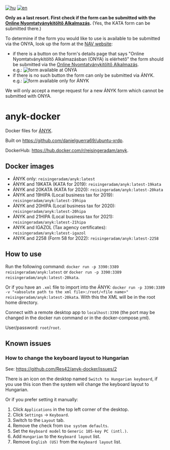 [![hu](https://img.shields.io/badge/lang-hu-green.svg)](https://github.com/Res42/anyk-docker/blob/master/README.md)
[![en](https://img.shields.io/badge/lang-en-red.svg)](https://github.com/Res42/anyk-docker/blob/master/README.en.md)

**Only as a last resort. First check if the form can be submitted with the [Online Nyomtatványkitöltő Alkalmazás](https://onya.nav.gov.hu/).**
(Yes, the KATA form can be submitted there.)

To determine if the form you would like to use is available to be submitted via the ONYA, look up the form at the [NAV website](https://nav.gov.hu/nyomtatvanyok/letoltesek/nyomtatvanykitolto_programok/nyomtatvanykitolto_programok_nav):

- if there is a button on the form's details page that says "Online Nyomtatványkitöltő Alkalmazásban (ONYA) is elérhető" the form should be submitted via the [Online Nyomtatványkitöltő Alkalmazás](https://onya.nav.gov.hu/).  
   e.g.: ![form available at ONYA](https://user-images.githubusercontent.com/2495806/159995313-2e5b39d9-5230-4ee7-ab01-207da801f585.png)
- if there is no such button the form can only be submitted via ÁNYK.  
   e.g.: ![form available only for ÁNYK](https://user-images.githubusercontent.com/2495806/159995784-5e1e22b0-f2d0-4197-95c1-6c1ae004f4e7.png)

We will only accept a merge request for a new ÁNYK form which cannot be submitted with ONYA.

# anyk-docker

Docker files for [ÁNYK](https://www.nav.gov.hu/nav/letoltesek/nyomtatvanykitolto_programok/nyomtatvany_apeh/keretprogramok/abevjava_install.html).

Built on <https://github.com/danielguerra69/ubuntu-xrdp>.

DockerHub: <https://hub.docker.com/r/reisingeradam/anyk>.

## Docker images

- ÁNYK only: `reisingeradam/anyk:latest`
- ÁNYK and 19KATA (KATA for 2019): `reisingeradam/anyk:latest-19kata`
- ÁNYK and 20KATA (KATA for 2020): `reisingeradam/anyk:latest-20kata`
- ÁNYK and 19HIPA (Local business tax for 2019): `reisingeradam/anyk:latest-19hipa`
- ÁNYK and 20HIPA (Local business tax for 2020): `reisingeradam/anyk:latest-20hipa`
- ÁNYK and 21HIPA (Local business tax for 2021): `reisingeradam/anyk:latest-21hipa`
- ANYK and IGAZOL (Tax agency certificates): `reisingeradam/anyk:latest-igazol`
- ANYK and 2258 (Form 58 for 2022): `reisingeradam/anyk:latest-2258`

## How to use

Run the following command: `docker run -p 3390:3389 reisingeradam/anyk:latest` or `docker run -p 3390:3389 reisingeradam/anyk:latest-20kata`.

Or if you have an `.xml` file to import into the ÁNYK: `docker run -p 3390:3389 -v "<absolute path to the xml file>:/root/<file name>" reisingeradam/anyk:latest-20kata`.
With this the XML will be in the root home directory.

Connect with a remote desktop app to `localhost:3390` (the port may be changed in the docker run command or in the docker-compose.yml).

User/password: `root`/`root`.

## Known issues

### How to change the keyboard layout to Hungarian

See: <https://github.com/Res42/anyk-docker/issues/2>

There is an icon on the desktop named `Switch to Hungarian keyboard`, if you use this icon then the system will change the keyboard layout to Hungarian.

Or if you prefer setting it manually:

1. Click `Applications` in the top left corner of the desktop.
2. Click `Settings` → `Keyboard`.
3. Switch to the `Layout` tab.
4. Remove the check from `Use system defaults`.
5. Set the `Keyboard model` to `Generic 105-key PC (intl.)`.
6. Add `Hungarian` to the `Keyboard layout` list.
7. Remove `English (US)` from the `Keyboard layout` list.
